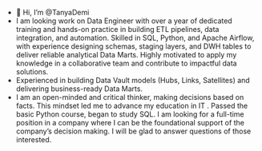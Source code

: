 - 👋 Hi, I’m @TanyaDemi
- I am looking work on Data Engineer with over a year of dedicated training and hands-on practice in building ETL pipelines, data integration, and automation. Skilled in SQL, Python, and Apache Airflow, with experience designing schemas, staging layers, and DWH tables to deliver reliable analytical Data Marts. Highly motivated to apply my knowledge in a collaborative team and contribute to impactful data solutions.
- Experienced in building Data Vault models (Hubs, Links, Satellites) and delivering business-ready Data Marts.
- I am an open-minded and critical thinker, making decisions based on facts. This mindset led me to advance my education in IT . Passed the basic Python course, began to study SQL.   I am looking for a full-time position in a company where I can be the foundational support of the company’s decision making. I will be glad to answer questions of those interested.


<!---
TanyaDemi/TanyaDemi is a ✨ special ✨ repository because its `README.md` (this file) appears on your GitHub profile.
You can click the Preview link to take a look at your changes.
--->
